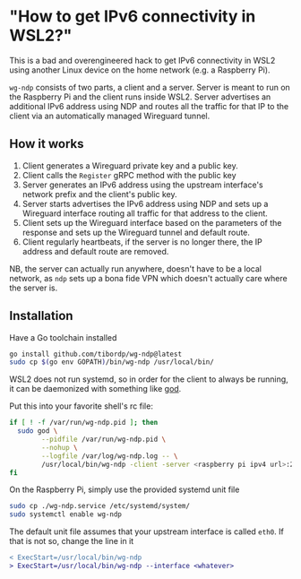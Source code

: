 # "How to get IPv6 connectivity in WSL2?"

This is a bad and overengineered hack to get IPv6 connectivity in WSL2 using another Linux device on the home network (e.g. a Raspberry Pi).

`wg-ndp` consists of two parts, a client and a server. Server is meant to run on the Raspberry Pi and the client runs inside WSL2. Server advertises an additional IPv6 address using NDP and routes all the traffic for that IP to the client via an automatically managed Wireguard tunnel.

## How it works

1. Client generates a Wireguard private key and a public key.
2. Client calls the `Register` gRPC method with the public key
3. Server generates an IPv6 address using the upstream interface's network prefix and the client's public key.
4. Server starts advertises the IPv6 address using NDP and sets up a Wireguard interface routing all traffic for that address to the client.
5. Client sets up the Wireguard interface based on the parameters of the response and sets up the Wireguard tunnel and default route.
6. Client regularly heartbeats, if the server is no longer there, the IP address and default route are removed.

NB, the server can actually run anywhere, doesn't have to be a local network, as `ndp` sets up a bona fide VPN which doesn't actually care where the server is.

## Installation

Have a Go toolchain installed

```bash
go install github.com/tibordp/wg-ndp@latest 
sudo cp $(go env GOPATH)/bin/wg-ndp /usr/local/bin/
```

WSL2 does not run systemd, so in order for the client to always be running, it can be daemonized with something like [god](https://github.com/fiorix/go-daemon).

Put this into your favorite shell's rc file:

```bash 
if [ ! -f /var/run/wg-ndp.pid ]; then
  sudo god \
        --pidfile /var/run/wg-ndp.pid \
        --nohup \
        --logfile /var/log/wg-ndp.log -- \
        /usr/local/bin/wg-ndp -client -server <raspberry pi ipv4 url>:24601
fi
```

On the Raspberry Pi, simply use the provided systemd unit file

```bash
sudo cp ./wg-ndp.service /etc/systemd/system/
sudo systemctl enable wg-ndp
```

The default unit file assumes that your upstream interface is called `eth0`. If that is not so, change the line in it

```diff
< ExecStart=/usr/local/bin/wg-ndp
> ExecStart=/usr/local/bin/wg-ndp --interface <whatever>
```

